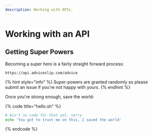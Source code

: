 ```yaml
---
description: Working with APIs.
---
```


# Working with an API

## Getting Super Powers

Becoming a super hero is a fairly straight forward process:

```
https://api.adviceslip.com/advice
```

{% hint style="info" %}
 Super-powers are granted randomly so please submit an issue if you're not happy with yours.
{% endhint %}

Once you're strong enough, save the world:

{% code title="hello.sh" %}
```bash
# Ain't no code for that yet, sorry
echo 'You got to trust me on this, I saved the world'
```
{% endcode %}



